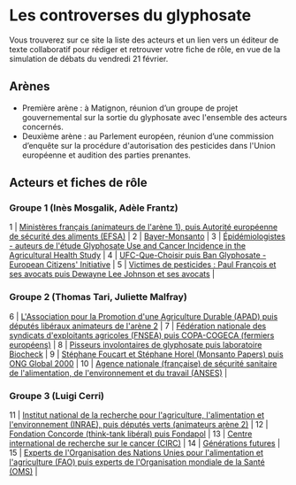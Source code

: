 # Les controverses du glyphosate

Vous trouverez sur ce site la liste des acteurs et un lien vers un éditeur de texte collaboratif pour rédiger et retrouver votre fiche de rôle, en vue de la simulation de débats du vendredi 21 février.

## Arènes

- Première arène : à Matignon, réunion d’un groupe de projet gouvernemental sur la sortie du glyphosate avec l'ensemble des acteurs concernés.
- Deuxième arène : au Parlement européen, réunion d’une commission d’enquête sur la procédure d'autorisation des pesticides dans l'Union européenne et audition des parties prenantes.

## Acteurs et fiches de rôle

### Groupe 1 (Inès Mosgalik, Adèle Frantz)

1 | [Ministères français (animateurs de l'arène 1), puis Autorité européenne de sécurité des aliments (EFSA)](https://annuel2.framapad.org/p/9f2a-premier-campus-ministeres-efsa?lang=fr) |
2 | [Bayer-Monsanto](https://annuel2.framapad.org/p/9f2a-premier-campus-bayer-monsanto?lang=fr) |
3 | [Épidémiologistes - auteurs de l'étude Glyphosate Use and Cancer Incidence in the Agricultural Health Study](https://annuel2.framapad.org/p/9f2a-premier-campus-epidemiologistes?lang=fr) |
4 | [UFC-Que-Choisir puis Ban Glyphosate - European Citizens' Initiative](https://annuel2.framapad.org/p/9f2a-premier-campus-ufc-ban-glyphosate?lang=fr) |
5 | [Victimes de pesticides : Paul François et ses avocats puis Dewayne Lee Johnson et ses avocats](https://annuel2.framapad.org/p/9f2b-premier-campus-victimes-pesticides?lang=fr) |

### Groupe 2 (Thomas Tari, Juliette Malfray)

6 | [L'Association pour la Promotion d'une Agriculture Durable (APAD) puis députés libéraux animateurs de l'arène 2](https://annuel2.framapad.org/p/9f2b-premier-campus-apad-et-deputes-liberaux?lang=fr) |
7 | [Fédération nationale des syndicats d'exploitants agricoles (FNSEA) puis COPA-COGECA (fermiers européens)](https://annuel2.framapad.org/p/9f2a-premier-campus-fnsea-copa-cogeca?lang=fr) |
8 | [Pisseurs involontaires de glyphosate puis laboratoire Biocheck](https://annuel2.framapad.org/p/9f2a-premier-campus-laboratoire-biocheck?lang=fr) |
9 | [Stéphane Foucart et Stéphane Horel (Monsanto Papers) puis ONG Global 2000](https://annuel2.framapad.org/p/9f2a-premier-campus-monsanto-papers-global-2000?lang=fr) |
10 | [Agence nationale (française) de sécurité sanitaire de l'alimentation, de l'environnement et du travail (ANSES)](https://annuel2.framapad.org/p/9f2a-premier-campus-anses?lang=fr) |

### Groupe 3 (Luigi Cerri)

11 | [Institut national de la recherche pour l'agriculture, l'alimentation et l'environnement (INRAE), puis députés verts (animateurs arène 2)](https://annuel2.framapad.org/p/9f2a-premier-campus-inrae-deputes-verts?lang=fr) |
12 | [Fondation Concorde (think-tank libéral) puis Fondapol](https://annuel2.framapad.org/p/9f2a-premier-campus-fondation-concorde?lang=fr) |
13 | [Centre international de recherche sur le cancer (CIRC)](https://annuel2.framapad.org/p/9f28-premier-campus---circ?lang=fr) |
14 | [Générations futures](https://annuel2.framapad.org/p/9f2a-premier-campus-generations-futures?lang=fr) |
15 | [Experts de l'Organisation des Nations Unies pour l'alimentation et l'agriculture (FAO) puis experts de l'Organisation mondiale de la Santé (OMS)](https://annuel2.framapad.org/p/9f2b-premier-campus-fao-oms?lang=fr) |
